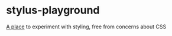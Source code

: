stylus-playground
=================

<a href="//stylus-playground.smorganjeffries.net">A place</a> to experiment with styling, free from concerns about CSS 
